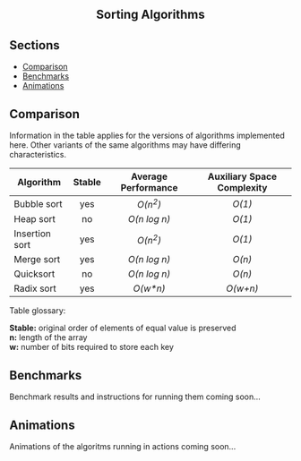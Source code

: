 <h2 align="center">Sorting Algorithms</h2>

## Sections

- [Comparison](#comparison)
- [Benchmarks](#benchmarks)
- [Animations](#animations)

## Comparison <a name = "comparison"></a>

Information in the table applies for the versions of algorithms implemented here. Other variants of the same algorithms may have differing characteristics.

| Algorithm      | Stable | Average Performance | Auxiliary Space Complexity |
| -------------- | :----: | :-----------------: | :------------------------: |
| Bubble sort    |  yes   | _O(n<sup>2</sup>)_  |           _O(1)_           |
| Heap sort      |   no   |    _O(n log n)_     |           _O(1)_           |
| Insertion sort |  yes   | _O(n<sup>2</sup>)_  |           _O(1)_           |
| Merge sort     |  yes   |    _O(n log n)_     |           _O(n)_           |
| Quicksort      |   no   |    _O(n log n)_     |           _O(n)_           |
| Radix sort     |  yes   |      _O(w\*n)_      |          _O(w+n)_          |

Table glossary:

**Stable:** original order of elements of equal value is preserved\
**n:** length of the array\
**w:** number of bits required to store each key

## Benchmarks <a name = "benchmarks"></a>

Benchmark results and instructions for running them coming soon...

## Animations <a name = "animations"></a>

Animations of the algoritms running in actions coming soon...
